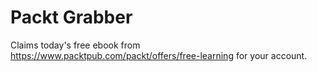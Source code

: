 # Packt Grabber

Claims today's free ebook from https://www.packtpub.com/packt/offers/free-learning for your account.